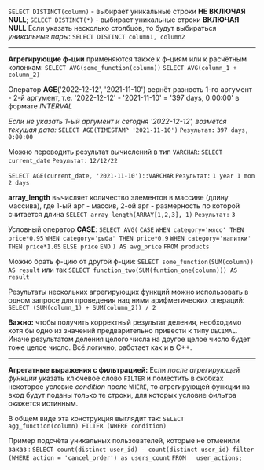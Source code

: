 
`SELECT DISTINCT(column)` - выбирает уникальные строки **НЕ ВКЛЮЧАЯ NULL**;
`SELECT DISTINCT(*)` - выбирает уникальные строки **ВКЛЮЧАЯ NULL**
Если указать несколько столбцов, то будут выбираться *уникальные пары*:
`SELECT DISTINCT column1, column2`

---

**Агрегирующие ф-ции** применяются также к ф-циям или к расчётным колонкам:
`SELECT AVG(some_function(column))`
`SELECT AVG(column_1 + column_2)`


Оператор **AGE**('2022-12-12', '2021-11-10') вернёт разность 1-го аргумент - 2-й аргумент, т.е. '2022-12-12' - '2021-11-10' = '397 days, 0:00:00' в формате *INTERVAL*

*Если не указать 1-ый аргумент и сегодня '2022-12-12', возмётся текущая дата:*
`SELECT AGE(TIMESTAMP '2021-11-10')`
`Результат:`
`397 days, 0:00:00`

Можно переводить результат вычислений в тип `VARCHAR`:
`SELECT current_date`
`Результат:`
`12/12/22`

`SELECT AGE(current_date, '2021-11-10')::VARCHAR`
`Результат:`
`1 year 1 mon 2 days`


**array_length** вычисляет количество элементов в массиве (длину массива), где 1-ый арг - массив, 2-ой арг - размерность по которой считается длина
`SELECT array_length(ARRAY[1,2,3], 1)`
`Результат:`
`3`


Условный оператор **CASE**:
`SELECT AVG(`
    `CASE` 
    `WHEN category='мясо' THEN price*0.95`
    `WHEN category='рыба' THEN price*0.9`
    `WHEN category='напитки' THEN price*1.05`
    `ELSE price`
    `END`
    `) AS avg_price`
`FROM products`


Можно брать ф-цию от другой ф-ции:
`SELECT some_function(SUM(column)) AS result`
или так
`SELECT function_two(SUM(funtion_one(column))) AS result`


Результаты нескольких агрегирующих функций можно использовать в одном запросе для проведения над ними арифметических операций:
`SELECT (SUM(column_1) + SUM(column_2)) / 2`

**Важно:** чтобы получить корректный результат деления, необходимо хотя бы одно из значений предварительно привести к типу `DECIMAL`. Иначе результатом деления целого числа на другое целое число будет тоже целое число. Всё логично, работает как и в C++.

---

**Агрегатные выражения с фильтрацией:**
Если *после агрегирующей функции* указать ключевое слово `FILTER` и поместить в скобках некоторое условие *condition* после `WHERE`, то агрегирующей функции на вход будут поданы только те строки, для которых условие фильтра окажется истинным.

В общем виде эта конструкция выглядит так:
`SELECT agg_function(column) FILTER (WHERE condition)`

Пример подсчёта уникальных пользователей, которые не отменили заказ :
`SELECT count(distinct user_id) - count(distinct user_id) filter (WHERE action = 'cancel_order') as users_count`
`FROM   user_actions;`
